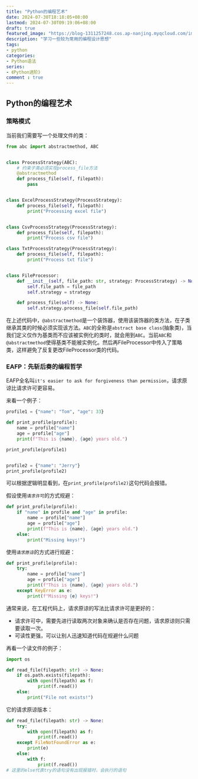 ```yaml
---
title: "Python的编程艺术"
date: 2024-07-30T18:18:05+08:00
lastmod: 2024-07-30T09:19:06+08:00
draft: true
featured_image: "https://blog-1311257248.cos.ap-nanjing.myqcloud.com/imgs/python_advance/title.jpg"
description: "学习一些较为常用的编程设计思想"
tags:
- python
categories:
- Python语法
series:
- 《Python进阶》
comment : true
---
```


## Python的编程艺术


### 策略模式

当前我们需要写一个处理文件的类：
```python
from abc import abstractmethod, ABC


class ProcessStrategy(ABC):
    # 约束子类必须实现process_file方法
    @abstractmethod
    def process_file(self, filepath):
        pass


class ExcelProcessStrategy(ProcessStrategy):
    def process_file(self, filepath):
        print("Processing excel file")


class CsvProcessStrategy(ProcessStrategy):
    def process_file(self, filepath):
        print("Process csv file")

class TxtProcessStrategy(ProcessStrategy):
    def process_file(self, filepath):
        print("Process txt file")


class FileProcessor:
    def __init__(self, file_path: str, strategy: ProcessStrategy) -> None:
        self.file_path = file_path
        self.strategy = strategy

    def process_file(self) -> None:
        self.strategy.process_file(self.file_path)
```

在上述代码中，`@abstractmethod`是一个装饰器，使用该装饰器的类方法，在子类继承其类的时候必须实现该方法。`ABC`的全称是`abstract base class`(抽象类)，当我们定义仅作为基类而不应该被实例化的类时，就会用到`ABC`。当前`ABC`和`@abstractmethod`使得基类不能被实例化。然后再FileProcessor中传入了策略类，这样避免了反复更改FileProcessor类的代码。

### EAFP：先斩后奏的编程哲学

EAFP全名叫`it's easier to ask for forgiveness than permission`，请求原谅比请求许可更容易。

来看一个例子：
```python
profile1 = {"name": "Tom", "age": 33}

def print_profile(profile):
    name = profile["name"]
    age = profile["age"]
    print(f"This is {name}, {age} years old.")

print_profile(profile1)


profile2 = {"name": "Jerry"}
print_profile(profile2)
```

可以根据逻辑明显看到，在`print_profile(profile2)`这句代码会报错。

假设使用`请求许可`的方式规避：
```python
def print_profile(profile):
    if "name" in profile and "age" in profile:
        name = profile["name"]
        age = profile["age"]
        print(f"This is {name}, {age} years old.")
    else:
        print("Missing keys!")
```

使用`请求原谅`的方式进行规避：
```python
def print_profile(profile):
    try:
        name = profile["name"]
        age = profile["age"]
        print(f"This is {name}, {age} years old.")
    except KeyError as e:
        print(f"Missing {e} keys!")
```

通常来说，在工程代码上，请求原谅的写法比请求许可是更好的：
* 请求许可中，需要先进行读取两次对象来确认是否存在问题，请求原谅则只需要读取一次。
* 可读性更强，可以让别人迅速知道代码在规避什么问题

再看一个读文件的例子：
```python
import os

def read_file(filepath: str) -> None:
    if os.path.exists(filepath):
        with open(filepath) as f:
            print(f.read())
    else:
        print("File not exists!")
```

它的请求原谅版本：
```python
def read_file(filepath: str) -> None:
    try:
        with open(filepath) as f:
            print(f.read())
    except FileNotFoundError as e:
        print(e)
    else:
        with f:
            print(f.read())
# 这里的else代表try的语句没有出现报错时，会执行的语句
```
